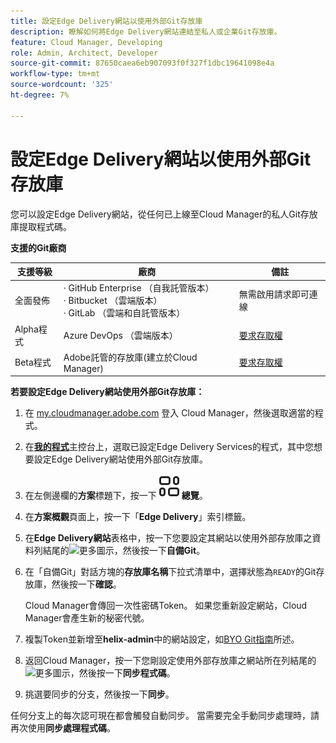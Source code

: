```yaml
---
title: 設定Edge Delivery網站以使用外部Git存放庫
description: 瞭解如何將Edge Delivery網站連結至私人或企業Git存放庫。
feature: Cloud Manager, Developing
role: Admin, Architect, Developer
source-git-commit: 87650caea6eb907093f0f327f1dbc19641098e4a
workflow-type: tm+mt
source-wordcount: '325'
ht-degree: 7%

---
```



# 設定Edge Delivery網站以使用外部Git存放庫

您可以設定Edge Delivery網站，從任何已上線至Cloud Manager的私人Git存放庫提取程式碼。

**支援的Git廠商**

| 支援等級 | 廠商 | 備註 |
| --- | --- | --- |
| 全面發佈 | · GitHub Enterprise （自我託管版本）<br>· Bitbucket （雲端版本）<br>· GitLab （雲端和自託管版本） | 無需啟用請求即可連線 |
| Alpha程式 | Azure DevOps （雲端版本） | [要求存取權](mailto:grp-cloudmanager_byog@adobe.com) |
| Beta程式 | Adobe託管的存放庫(建立於Cloud Manager) | [要求存取權](mailto:grp-cloudmanager_byog@adobe.com) |

**若要設定Edge Delivery網站使用外部Git存放庫：**

1. 在 [my.cloudmanager.adobe.com](https://my.cloudmanager.adobe.com/) 登入 Cloud Manager，然後選取適當的程式。

1. 在&#x200B;**[我的程式](/help/implementing/cloud-manager/navigation.md#my-programs)**&#x200B;主控台上，選取已設定Edge Delivery Services的程式，其中您想要設定Edge Delivery網站使用外部Git存放庫。

1. 在左側邊欄的&#x200B;**方案**&#x200B;標題下，按一下&#x200B;**![總覽圖示](/help/implementing/cloud-manager/edge-delivery/assets/overview.svg)總覽**。

1. 在&#x200B;**方案概觀**&#x200B;頁面上，按一下「**Edge Delivery**」索引標籤。

1. 在&#x200B;**Edge Delivery網站**&#x200B;表格中，按一下您要設定其網站以使用外部存放庫之資料列結尾的![更多圖示](https://spectrum.adobe.com/static/icons/workflow_18/Smock_More_18_N.svg)，然後按一下&#x200B;**自備Git**。

1. 在「自備Git」對話方塊的&#x200B;**存放庫名稱**&#x200B;下拉式清單中，選擇狀態為`READY`的Git存放庫，然後按一下&#x200B;**確認**。

   Cloud Manager會傳回一次性密碼Token。 如果您重新設定網站，Cloud Manager會產生新的秘密代號。

1. 複製Token並新增至&#x200B;**helix-admin**&#x200B;中的網站設定，如[BYO Git指南](https://www.aem.live/developer/byo-git)所述。

1. 返回Cloud Manager，按一下您剛設定使用外部存放庫之網站所在列結尾的![更多圖示](https://spectrum.adobe.com/static/icons/workflow_18/Smock_More_18_N.svg)，然後按一下&#x200B;**同步程式碼**。

1. 挑選要同步的分支，然後按一下&#x200B;**同步**。

任何分支上的每次認可現在都會觸發自動同步。 當需要完全手動同步處理時，請再次使用&#x200B;**同步處理程式碼**。

